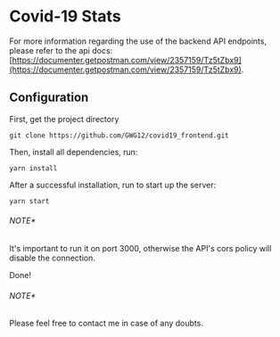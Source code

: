 # Covid-19 Stats
For more information regarding the use of the backend API endpoints, please refer to the api docs:
[https://documenter.getpostman.com/view/2357159/Tz5tZbx9](https://documenter.getpostman.com/view/2357159/Tz5tZbx9).


## Configuration

First, get the project directory

```
git clone https://github.com/GWG12/covid19_frontend.git
```

Then, install all dependencies, run:
```
yarn install
```

After a successful installation, run to start up the server:
```
yarn start
```
###### NOTE*
It's important to run it on port 3000, otherwise the API's cors policy will disable the connection.

Done!

###### NOTE*
Please feel free to contact me in case of any doubts.